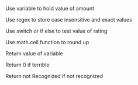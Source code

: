 Use variable to hold value of amount 

Use regex to store case insensitive and exact values 

Use switch or if else to test value of rating 

Use math.ceil function to round up 

Return value of variable 

Return 0 if terrible 

Return not Recognized if not recognized
